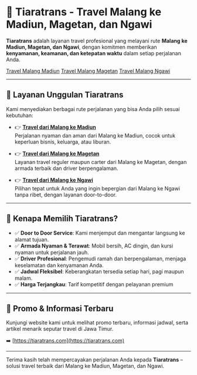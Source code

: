 # 🚐 Tiaratrans - Travel Malang ke Madiun, Magetan, dan Ngawi

**Tiaratrans** adalah layanan travel profesional yang melayani rute **Malang ke Madiun, Magetan, dan Ngawi**, dengan komitmen memberikan **kenyamanan, keamanan, dan ketepatan waktu** dalam setiap perjalanan Anda.

[Travel Malang Madiun](https://tiaratrans.com)
[Travel Malang Magetan](https://tiaratrans.com)
[Travel Malang Ngawi](https://tiaratrans.com)

---

## 📌 Layanan Unggulan Tiaratrans

Kami menyediakan berbagai rute perjalanan yang bisa Anda pilih sesuai kebutuhan:

- 👉 [**Travel dari Malang ke Madiun**](https://tiaratrans.com/travel-malang-madiun/)  
  Perjalanan nyaman dan aman dari Malang ke Madiun, cocok untuk keperluan bisnis, keluarga, atau liburan.

- 👉 [**Travel dari Malang ke Magetan**](https://tiaratrans.com/travel-malang-magetan/)  
  Layanan travel reguler maupun carter dari Malang ke Magetan, dengan armada terbaik dan driver berpengalaman.

- 👉 [**Travel dari Malang ke Ngawi**](https://tiaratrans.com/travel-malang-ngawi/)  
  Pilihan tepat untuk Anda yang ingin bepergian dari Malang ke Ngawi tanpa ribet, dengan layanan door-to-door.

---

## 🌟 Kenapa Memilih Tiaratrans?

- ✅ **Door to Door Service**: Kami menjemput dan mengantar langsung ke alamat tujuan.
- ✅ **Armada Nyaman & Terawat**: Mobil bersih, AC dingin, dan kursi nyaman untuk perjalanan jauh.
- ✅ **Driver Profesional**: Pengemudi ramah dan berpengalaman, menjaga keselamatan dan kenyamanan Anda.
- ✅ **Jadwal Fleksibel**: Keberangkatan tersedia setiap hari, pagi maupun malam.
- ✅ **Harga Terjangkau**: Tarif kompetitif dengan pelayanan premium
---

## 📣 Promo & Informasi Terbaru

Kunjungi website kami untuk melihat promo terbaru, informasi jadwal, serta artikel menarik seputar travel di Jawa Timur.

➡️ [https://tiaratrans.com](https://tiaratrans.com)

---

Terima kasih telah mempercayakan perjalanan Anda kepada **Tiaratrans** – solusi travel terbaik dari Malang ke Madiun, Magetan, dan Ngawi.
